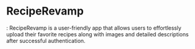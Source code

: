 # RecipeRevamp
: RecipeRevamp is a user-friendly app that allows users to effortlessly upload their favorite recipes  along with images and detailed descriptions after successful authentication.
